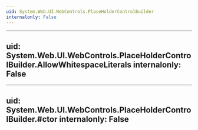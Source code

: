 ```yaml
---
uid: System.Web.UI.WebControls.PlaceHolderControlBuilder
internalonly: False
---
```


---
uid: System.Web.UI.WebControls.PlaceHolderControlBuilder.AllowWhitespaceLiterals
internalonly: False
---

---
uid: System.Web.UI.WebControls.PlaceHolderControlBuilder.#ctor
internalonly: False
---
